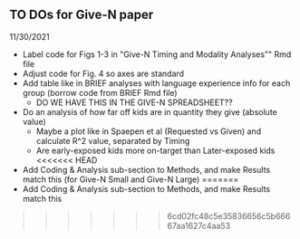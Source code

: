 ## TO DOs for Give-N paper

11/30/2021

* Label code for Figs 1-3 in "Give-N Timing and Modality Analyses"" Rmd file
* Adjust code for Fig. 4 so axes are standard
* Add table like in BRIEF analyses with language experience info for each group (borrow code from BRIEF Rmd file)
    * DO WE HAVE THIS IN THE GIVE-N SPREADSHEET??
* Do an analysis of how far off kids are in quantity they give (absolute value) 
    * Maybe a plot like in Spaepen et al (Requested vs Given) and calculate R^2 value, separated by Timing
    * Are early-exposed kids more on-target than Later-exposed kids
<<<<<<< HEAD
* Add Coding & Analysis sub-section to Methods, and make Results match this (for Give-N Small and Give-N Large)
=======
* Add Coding & Analysis sub-section to Methods, and make Results match this
>>>>>>> 6cd02fc48c5e35836656c5b66667aa1627c4aa53
